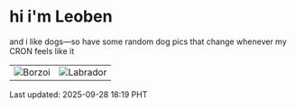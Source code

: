 # hi i'm Leoben

and i like dogs—so have some random dog pics that change whenever my CRON feels like it

|  |  |
|--------|----------|
| ![Borzoi](https://random-dog-vercel.vercel.app/api/random-borzoi?v=1759054796) | ![Labrador](https://random-dog-vercel.vercel.app/api/random-labrador?v=1759054796) |

Last updated: 2025-09-28 18:19 PHT
